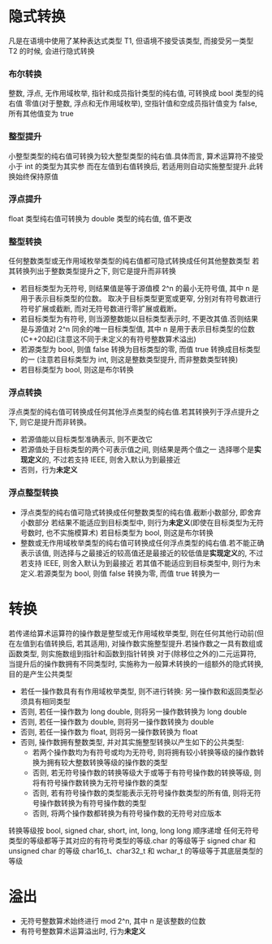 # 隐式转换
凡是在语境中使用了某种表达式类型 T1, 但语境不接受该类型, 而接受另一类型 T2 的时候, 会进行隐式转换

### 布尔转换
整数, 浮点, 无作用域枚举, 指针和成员指针类型的纯右值, 可转换成 bool 类型的纯右值
零值(对于整数, 浮点和无作用域枚举), 空指针值和空成员指针值变为 false, 所有其他值变为 true

### 整型提升
小整型类型的纯右值可转换为较大整型类型的纯右值.具体而言, 算术运算符不接受小于 int 的类型为其实参
而在左值到右值转换后, 若适用则自动实施整型提升.此转换始终保持原值

### 浮点提升
float 类型纯右值可转换为 double 类型的纯右值, 值不更改

### 整型转换
任何整数类型或无作用域枚举类型的纯右值都可隐式转换成任何其他整数类型
若其转换列出于整数类型提升之下, 则它是提升而非转换

* 若目标类型为无符号, 则结果值是等于源值模 2^n 的最小无符号值, 其中 n 是用于表示目标类型的位数。
取决于目标类型更宽或更窄, 分别对有符号数进行符号扩展或截断, 而对无符号数进行零扩展或截断。
* 若目标类型为有符号, 则当源整数能以目标类型表示时, 不更改其值.否则结果是与源值对 2^n
同余的唯一目标类型值, 其中 n 是用于表示目标类型的位数(C++20起)(注意这不同于未定义的有符号整数算术溢出)
* 若源类型为 bool, 则值 false 转换为目标类型的零, 而值 true 转换成目标类型的一
(注意若目标类型为 int, 则这是整数类型提升, 而非整数类型转换)
* 若目标类型为 bool, 则这是布尔转换

### 浮点转换
浮点类型的纯右值可转换成任何其他浮点类型的纯右值.若其转换列于浮点提升之下, 则它是提升而非转换。

* 若源值能以目标类型准确表示, 则不更改它
* 若源值处于目标类型的两个可表示值之间, 则结果是两个值之一
选择哪个是**实现定义**的, 不过若支持 IEEE, 则舍入默认为到最接近
* 否则，行为**未定义**

### 浮点整型转换
* 浮点类型的纯右值可隐式转换成任何整数类型的纯右值.截断小数部分, 即舍弃小数部分
若结果不能适应到目标类型中, 则行为**未定义**(即使在目标类型为无符号数时, 也不实施模算术)
若目标类型为 bool, 则这是布尔转换
* 整数或无作用域枚举类型的纯右值可转换成任何浮点类型的纯右值.若不能正确表示该值,
则选择与之最接近的较高值还是最接近的较低值是**实现定义**的, 不过若支持 IEEE, 则舍入默认为到最接近
若其值不能适应到目标类型中, 则行为未定义.若源类型为 bool, 则值 false 转换为零, 而值 true 转换为一

# 转换
若传递给算术运算符的操作数是整型或无作用域枚举类型, 则在任何其他行动前(但在左值到右值转换后, 若其适用),
对操作数实施整型提升.若操作数之一具有数组或函数类型, 则实施数组到指针和函数到指针转换
对于(除移位之外的)二元运算符, 当提升后的操作数拥有不同类型时, 实施称为一般算术转换的一组额外的隐式转换, 目的是产生公共类型

* 若任一操作数具有有作用域枚举类型, 则不进行转换: 另一操作数和返回类型必须具有相同类型
* 否则, 若任一操作数为 long double, 则将另一操作数转换为 long double
* 否则, 若任一操作数为 double, 则将另一操作数转换为 double
* 否则, 若任一操作数为 float, 则将另一操作数转换为 float
* 否则, 操作数拥有整数类型, 并对其实施整型转换以产生如下的公共类型:
    * 若两个操作数均为有符号或均为无符号, 则将拥有较小转换等级的操作数转换为拥有较大整数转换等级的操作数的类型
    * 否则, 若无符号操作数的转换等级大于或等于有符号操作数的转换等级, 则将有符号操作数转换为无符号操作数的类型
    * 否则, 若有符号操作数的类型能表示无符号操作数类型的所有值, 则将无符号操作数转换为有符号操作数的类型
    * 否则, 将两个操作数都转换为有符号操作数的无符号对应版本

转换等级按 bool, signed char, short, int, long, long long 顺序递增
任何无符号类型的等级都等于其对应的有符号类型的等级.char 的等级等于 signed char 和 unsigned char 的等级
char16_t、char32_t 和 wchar_t 的等级等于其底层类型的等级

# 溢出
* 无符号整数算术始终进行 mod 2^n, 其中 n 是该整数的位数
* 有符号整数算术运算溢出时, 行为**未定义**
